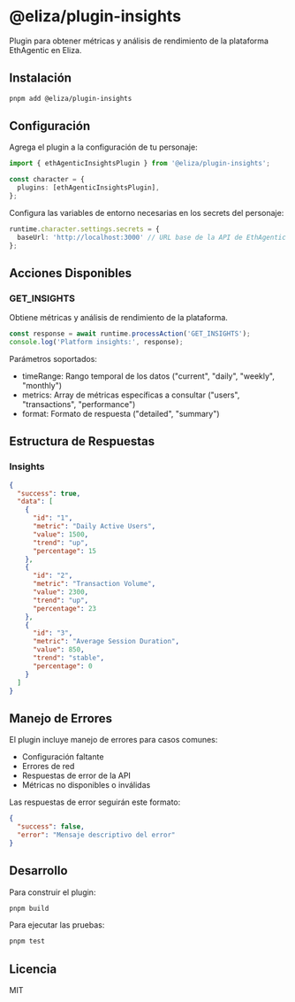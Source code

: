 # @eliza/plugin-insights

Plugin para obtener métricas y análisis de rendimiento de la plataforma EthAgentic en Eliza.

## Instalación

```bash
pnpm add @eliza/plugin-insights
```

## Configuración

Agrega el plugin a la configuración de tu personaje:

```typescript
import { ethAgenticInsightsPlugin } from '@eliza/plugin-insights';

const character = {
  plugins: [ethAgenticInsightsPlugin],
};
```

Configura las variables de entorno necesarias en los secrets del personaje:

```typescript
runtime.character.settings.secrets = {
  baseUrl: 'http://localhost:3000' // URL base de la API de EthAgentic
};
```

## Acciones Disponibles

### GET_INSIGHTS
Obtiene métricas y análisis de rendimiento de la plataforma.

```typescript
const response = await runtime.processAction('GET_INSIGHTS');
console.log('Platform insights:', response);
```

Parámetros soportados:
- timeRange: Rango temporal de los datos ("current", "daily", "weekly", "monthly")
- metrics: Array de métricas específicas a consultar ("users", "transactions", "performance")
- format: Formato de respuesta ("detailed", "summary")

## Estructura de Respuestas

### Insights
```json
{
  "success": true,
  "data": [
    {
      "id": "1",
      "metric": "Daily Active Users",
      "value": 1500,
      "trend": "up",
      "percentage": 15
    },
    {
      "id": "2",
      "metric": "Transaction Volume",
      "value": 2300,
      "trend": "up",
      "percentage": 23
    },
    {
      "id": "3",
      "metric": "Average Session Duration",
      "value": 850,
      "trend": "stable",
      "percentage": 0
    }
  ]
}
```

## Manejo de Errores

El plugin incluye manejo de errores para casos comunes:

- Configuración faltante
- Errores de red
- Respuestas de error de la API
- Métricas no disponibles o inválidas

Las respuestas de error seguirán este formato:

```json
{
  "success": false,
  "error": "Mensaje descriptivo del error"
}
```

## Desarrollo

Para construir el plugin:

```bash
pnpm build
```

Para ejecutar las pruebas:

```bash
pnpm test
```

## Licencia

MIT